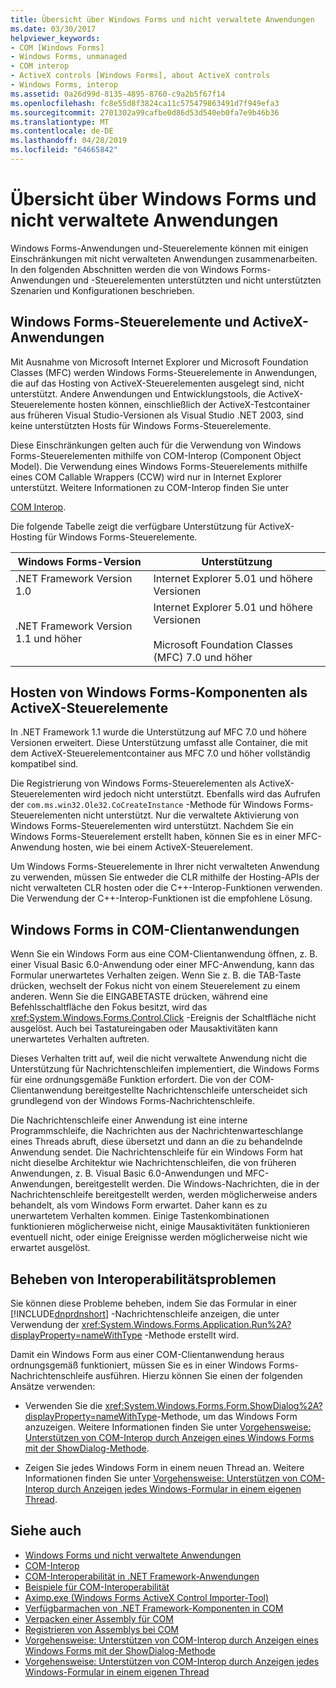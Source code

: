 ```yaml
---
title: Übersicht über Windows Forms und nicht verwaltete Anwendungen
ms.date: 03/30/2017
helpviewer_keywords:
- COM [Windows Forms]
- Windows Forms, unmanaged
- COM interop
- ActiveX controls [Windows Forms], about ActiveX controls
- Windows Forms, interop
ms.assetid: 0a26d99d-8135-4895-8760-c9a2b5f67f14
ms.openlocfilehash: fc8e55d8f3824ca11c575479863491d7f949efa3
ms.sourcegitcommit: 2701302a99cafbe0d86d53d540eb0fa7e9b46b36
ms.translationtype: MT
ms.contentlocale: de-DE
ms.lasthandoff: 04/28/2019
ms.locfileid: "64665842"
---
```

# <a name="windows-forms-and-unmanaged-applications-overview"></a>Übersicht über Windows Forms und nicht verwaltete Anwendungen
Windows Forms-Anwendungen und-Steuerelemente können mit einigen Einschränkungen mit nicht verwalteten Anwendungen zusammenarbeiten. In den folgenden Abschnitten werden die von Windows Forms-Anwendungen und -Steuerelementen unterstützten und nicht unterstützten Szenarien und Konfigurationen beschrieben.  
  
## <a name="windows-forms-controls-and-activex-applications"></a>Windows Forms-Steuerelemente und ActiveX-Anwendungen  
 Mit Ausnahme von Microsoft Internet Explorer und Microsoft Foundation Classes (MFC) werden Windows Forms-Steuerelemente in Anwendungen, die auf das Hosting von ActiveX-Steuerelementen ausgelegt sind, nicht unterstützt. Andere Anwendungen und Entwicklungstools, die ActiveX-Steuerelemente hosten können, einschließlich der ActiveX-Testcontainer aus früheren Visual Studio-Versionen als Visual Studio .NET 2003, sind keine unterstützten Hosts für Windows Forms-Steuerelemente.  
  
 Diese Einschränkungen gelten auch für die Verwendung von Windows Forms-Steuerelementen mithilfe von COM-Interop (Component Object Model). Die Verwendung eines Windows Forms-Steuerelements mithilfe eines COM Callable Wrappers (CCW) wird nur in Internet Explorer unterstützt. Weitere Informationen zu COM-Interop finden Sie unter  
  
 [COM Interop](../../../visual-basic/programming-guide/com-interop/index.md).  
  
 Die folgende Tabelle zeigt die verfügbare Unterstützung für ActiveX-Hosting für Windows Forms-Steuerelemente.  
  
|Windows Forms-Version|Unterstützung|  
|---------------------------|-------------|  
|.NET Framework Version 1.0|Internet Explorer 5.01 und höhere Versionen|  
|.NET Framework Version 1.1 und höher|Internet Explorer 5.01 und höhere Versionen<br /><br /> Microsoft Foundation Classes (MFC) 7.0 und höher|  
  
## <a name="hosting-windows-forms-components-as-activex-controls"></a>Hosten von Windows Forms-Komponenten als ActiveX-Steuerelemente  
 In .NET Framework 1.1 wurde die Unterstützung auf MFC 7.0 und höhere Versionen erweitert. Diese Unterstützung umfasst alle Container, die mit dem ActiveX-Steuerelementcontainer aus MFC 7.0 und höher vollständig kompatibel sind.  
  
 Die Registrierung von Windows Forms-Steuerelementen als ActiveX-Steuerelementen wird jedoch nicht unterstützt. Ebenfalls wird das Aufrufen der `com.ms.win32.Ole32.CoCreateInstance` -Methode für Windows Forms-Steuerelementen nicht unterstützt. Nur die verwaltete Aktivierung von Windows Forms-Steuerelementen wird unterstützt. Nachdem Sie ein Windows Forms-Steuerelement erstellt haben, können Sie es in einer MFC-Anwendung hosten, wie bei einem ActiveX-Steuerelement.  
  
 Um Windows Forms-Steuerelemente in Ihrer nicht verwalteten Anwendung zu verwenden, müssen Sie entweder die CLR mithilfe der Hosting-APIs der nicht verwalteten CLR hosten oder die C++-Interop-Funktionen verwenden. Die Verwendung der C++-Interop-Funktionen ist die empfohlene Lösung.  
  
## <a name="windows-forms-in-com-client-applications"></a>Windows Forms in COM-Clientanwendungen  
 Wenn Sie ein Windows Form aus eine COM-Clientanwendung öffnen, z. B. einer Visual Basic 6.0-Anwendung oder einer MFC-Anwendung, kann das Formular unerwartetes Verhalten zeigen. Wenn Sie z. B. die TAB-Taste drücken, wechselt der Fokus nicht von einem Steuerelement zu einem anderen. Wenn Sie die EINGABETASTE drücken, während eine Befehlsschaltfläche den Fokus besitzt, wird das <xref:System.Windows.Forms.Control.Click> -Ereignis der Schaltfläche nicht ausgelöst. Auch bei Tastatureingaben oder Mausaktivitäten kann unerwartetes Verhalten auftreten.  
  
 Dieses Verhalten tritt auf, weil die nicht verwaltete Anwendung nicht die Unterstützung für Nachrichtenschleifen implementiert, die Windows Forms für eine ordnungsgemäße Funktion erfordert. Die von der COM-Clientanwendung bereitgestellte Nachrichtenschleife unterscheidet sich grundlegend von der Windows Forms-Nachrichtenschleife.  
  
 Die Nachrichtenschleife einer Anwendung ist eine interne Programmschleife, die Nachrichten aus der Nachrichtenwarteschlange eines Threads abruft, diese übersetzt und dann an die zu behandelnde Anwendung sendet. Die Nachrichtenschleife für ein Windows Form hat nicht dieselbe Architektur wie Nachrichtenschleifen, die von früheren Anwendungen, z. B. Visual Basic 6.0-Anwendungen und MFC-Anwendungen, bereitgestellt werden. Die Windows-Nachrichten, die in der Nachrichtenschleife bereitgestellt werden, werden möglicherweise anders behandelt, als vom Windows Form erwartet. Daher kann es zu unerwartetem Verhalten kommen. Einige Tastenkombinationen funktionieren möglicherweise nicht, einige Mausaktivitäten funktionieren eventuell nicht, oder einige Ereignisse werden möglicherweise nicht wie erwartet ausgelöst.  
  
## <a name="resolving-interoperability-issues"></a>Beheben von Interoperabilitätsproblemen  
 Sie können diese Probleme beheben, indem Sie das Formular in einer [!INCLUDE[dnprdnshort](../../../../includes/dnprdnshort-md.md)] -Nachrichtenschleife anzeigen, die unter Verwendung der <xref:System.Windows.Forms.Application.Run%2A?displayProperty=nameWithType> -Methode erstellt wird.  
  
 Damit ein Windows Form aus einer COM-Clientanwendung heraus ordnungsgemäß funktioniert, müssen Sie es in einer Windows Forms-Nachrichtenschleife ausführen. Hierzu können Sie einen der folgenden Ansätze verwenden:  
  
- Verwenden Sie die <xref:System.Windows.Forms.Form.ShowDialog%2A?displayProperty=nameWithType>-Methode, um das Windows Form anzuzeigen. Weitere Informationen finden Sie unter [Vorgehensweise: Unterstützen von COM-Interop durch Anzeigen eines Windows Forms mit der ShowDialog-Methode](com-interop-by-displaying-a-windows-form-shadow.md).  
  
- Zeigen Sie jedes Windows Form in einem neuen Thread an. Weitere Informationen finden Sie unter [Vorgehensweise: Unterstützen von COM-Interop durch Anzeigen jedes Windows-Formular in einem eigenen Thread](how-to-support-com-interop-by-displaying-each-windows-form-on-its-own-thread.md).  
  
## <a name="see-also"></a>Siehe auch

- [Windows Forms und nicht verwaltete Anwendungen](windows-forms-and-unmanaged-applications.md)
- [COM-Interop](../../../visual-basic/programming-guide/com-interop/index.md)
- [COM-Interoperabilität in .NET Framework-Anwendungen](../../../visual-basic/programming-guide/com-interop/com-interoperability-in-net-framework-applications.md)
- [Beispiele für COM-Interoperabilität](https://docs.microsoft.com/previous-versions/visualstudio/visual-studio-2008/cxcz83xf(v=vs.90))
- [Aximp.exe (Windows Forms ActiveX Control Importer-Tool)](../../tools/aximp-exe-windows-forms-activex-control-importer.md)
- [Verfügbarmachen von .NET Framework-Komponenten in COM](../../interop/exposing-dotnet-components-to-com.md)
- [Verpacken einer Assembly für COM](../../interop/packaging-an-assembly-for-com.md)
- [Registrieren von Assemblys bei COM](../../interop/registering-assemblies-with-com.md)
- [Vorgehensweise: Unterstützen von COM-Interop durch Anzeigen eines Windows Forms mit der ShowDialog-Methode](com-interop-by-displaying-a-windows-form-shadow.md)
- [Vorgehensweise: Unterstützen von COM-Interop durch Anzeigen jedes Windows-Formular in einem eigenen Thread](how-to-support-com-interop-by-displaying-each-windows-form-on-its-own-thread.md)
